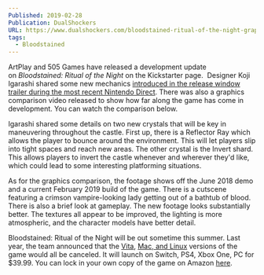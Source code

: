 ```yaml
---
Published: 2019-02-28
Publication: DualShockers
URL: https://www.dualshockers.com/bloodstained-ritual-of-the-night-graphics-comparison/
tags:
  - Bloodstained
---
```

ArtPlay and 505 Games have released a development update on _Bloodstained: Ritual of the Night_ on the Kickstarter page.  Designer Koji Igarashi shared some new mechanics [introduced in the release window trailer during the most recent Nintendo Direct](https://www.dualshockers.com/bloodstained-ritual-of-the-night-release-window/). There was also a graphics comparison video released to show how far along the game has come in development. You can watch the comparison below.

Igarashi shared some details on two new crystals that will be key in maneuvering throughout the castle. First up, there is a Reflector Ray which allows the player to bounce around the environment. This will let players slip into tight spaces and reach new areas. The other crystal is the Invert shard. This allows players to invert the castle whenever and wherever they'd like, which could lead to some interesting platforming situations.

As for the graphics comparison, the footage shows off the June 2018 demo and a current February 2019 build of the game. There is a cutscene featuring a crimson vampire-looking lady getting out of a bathtub of blood. There is also a brief look at gameplay. The new footage looks substantially better. The textures all appear to be improved, the lighting is more atmospheric, and the character models have better detail.

Bloodstained: Ritual of the Night will be out sometime this summer. Last year, the team announced that the [Vita](https://www.dualshockers.com/bloodstained-ritual-night-delayed-2019-vita/), [Mac, and Linux](https://www.dualshockers.com/bloodstained-ritual-night-support-mac-linux/) versions of the game would all be canceled. It will launch on Switch, PS4, Xbox One, PC for $39.99. You can lock in your own copy of the game on Amazon [here](https://amzn.to/2Vx5eEN).